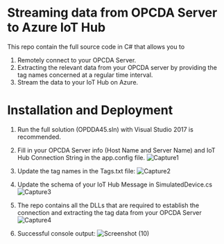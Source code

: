 # Streaming data from OPCDA Server to Azure IoT Hub

This repo contain the full source code in C# that allows you to 
1. Remotely connect to your OPCDA Server.
3. Extracting the relevant data from your OPCDA server by providing the tag names concerned at a regular time interval.
4. Stream the data to your IoT Hub on Azure.


# Installation and Deployment

1. Run the full solution (OPDDA45.sln) with Visual Studio 2017 is recommended. 

2. Fill in your OPCDA Server info (Host Name and Server Name) and IoT Hub Connection String in the app.config file.
   ![Capture1](https://user-images.githubusercontent.com/17831550/65575841-5168d980-dfa3-11e9-99a3-83da87348f23.PNG)

3. Update the tag names in the Tags.txt file:
   ![Capture2](https://user-images.githubusercontent.com/17831550/65575809-3dbd7300-dfa3-11e9-8145-3561c2f2c7f6.PNG)

4. Update the schema of your IoT Hub Message in SimulatedDevice.cs
   ![Capture3](https://user-images.githubusercontent.com/17831550/65575778-2bdbd000-dfa3-11e9-9b1d-d863997e841c.PNG)

5. The repo contains all the DLLs that are required to establish the connection and extracting the tag data from your OPCDA Server            ![Capture4](https://user-images.githubusercontent.com/17831550/65575755-1e264a80-dfa3-11e9-86fa-c647cd6f90cf.PNG)

6. Successful console output:
   ![Screenshot (10)](https://user-images.githubusercontent.com/17831550/65575696-077ff380-dfa3-11e9-875c-072f0ae4a4bc.png)

